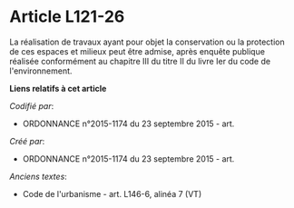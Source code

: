 # Article L121-26

La réalisation de travaux ayant pour objet la conservation ou la protection de ces espaces et milieux peut être admise, après
enquête publique réalisée conformément au chapitre III du titre II du livre Ier du code de l'environnement.

**Liens relatifs à cet article**

_Codifié par_:

  - ORDONNANCE n°2015-1174 du 23 septembre 2015 - art.

_Créé par_:

  - ORDONNANCE n°2015-1174 du 23 septembre 2015 - art.

_Anciens textes_:

  - Code de l'urbanisme - art. L146-6, alinéa 7 (VT)
